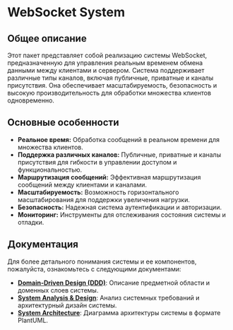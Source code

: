 # WebSocket System

## Общее описание

Этот пакет представляет собой реализацию системы WebSocket, предназначенную для управления реальным временем обмена
данными между клиентами и сервером. Система поддерживает различные типы каналов, включая публичные, приватные и каналы
присутствия. Она обеспечивает масштабируемость, безопасность и высокую производительность для обработки множества
клиентов одновременно.

## Основные особенности

- **Реальное время:** Обработка сообщений в реальном времени для множества клиентов.
- **Поддержка различных каналов:** Публичные, приватные и каналы присутствия для гибкости в управлении доступом и
  функциональностью.
- **Маршрутизация сообщений:** Эффективная маршрутизация сообщений между клиентами и каналами.
- **Масштабируемость:** Возможность горизонтального масштабирования для поддержки увеличения нагрузки.
- **Безопасность:** Надежная система аутентификации и авторизации.
- **Мониторинг:** Инструменты для отслеживания состояния системы и отладки.

## Документация

Для более детального понимания системы и ее компонентов, пожалуйста, ознакомьтесь с следующими документами:

- **[Domain-Driven Design (DDD)](docs/DomainDrivenDesign.md)**: Описание предметной области и доменных слоев
  системы.
- **[System Analysis & Design](docs/SystemAnalysisDesign.md)**: Анализ системных требований и архитектурный
  дизайн системы.
- **[System Architecture](docs/SystemArchitecture.puml)**: Диаграмма архитектуры системы в формате PlantUML.
